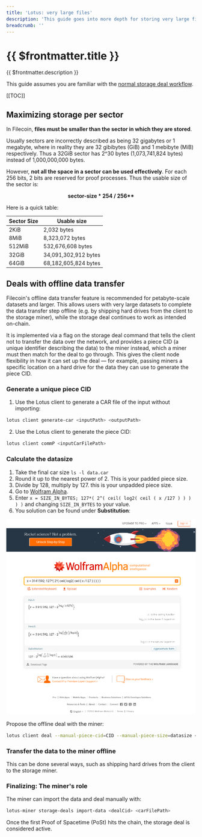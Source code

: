 ```yaml
---
title: 'Lotus: very large files'
description: 'This guide goes into more depth for storing very large files (over 1TiB), providing more insights into how data is stored and some best practices'
breadcrumb: ''
---
```


# {{ $frontmatter.title }}

{{ $frontmatter.description }}

This guide assumes you are familiar with the [normal storage deal workflow](store-data.md).

[[TOC]]

## Maximizing storage per sector

In Filecoin, **files must be smaller than the sector in which they are stored**.

Usually sectors are incorrectly described as being 32 gigabytes or 1 megabyte, where in reality they are 32 gibibytes (GiB) and 1 mebibyte (MiB) respectively. Thus a 32GiB sector has 2^30 bytes (1,073,741,824 bytes) instead of 1,000,000,000 bytes.

However, **not all the space in a sector can be used effectively**. For each 256 bits, 2 bits are reserved for proof processes. Thus the usable size of the sector is:

<center>
<b>sector-size * 254 / 256**</b>
</center>

Here is a quick table:

| Sector Size | Usable size          |
| ----------- | -------------------- |
| 2KiB        | 2,032 bytes          |
| 8MiB        | 8,323,072 bytes      |
| 512MiB      | 532,676,608 bytes    |
| 32GiB       | 34,091,302,912 bytes |
| 64GiB       | 68,182,605,824 bytes |

## Deals with offline data transfer

Filecoin's offline data transfer feature is recommended for petabyte-scale datasets and larger. This allows users with very large datasets to complete the data transfer step offline (e.g. by shipping hard drives from the client to the storage miner), while the storage deal continues to work as intended on-chain.

It is implemented via a flag on the storage deal command that tells the client not to transfer the data over the network, and provides a piece CID (a unique identifier describing the data) to the miner instead, which a miner must then match for the deal to go through. This gives the client node flexibility in how it can set up the deal — for example, passing miners a specific location on a hard drive for the data they can use to generate the piece CID.

### Generate a unique piece CID

1. Use the Lotus client to generate a CAR file of the input without importing:

```sh
lotus client generate-car <inputPath> <outputPath>
```

2. Use the Lotus client to generate the piece CID:

```sh
lotus client commP <inputCarFilePath>
```

### Calculate the datasize

1. Take the final car size `ls -l data.car`
1. Round it up to the nearest power of 2. This is your padded piece size.
1. Divide by 128, multiply by 127. this is your unpadded piece size.
1. Go to [Wolfram Alpha](https://www.wolframalpha.com).
1. Enter `x = SIZE_IN_BYTES; 127*( 2^( ceil( log2( ceil ( x /127 ) ) ) ) )` and changing `SIZE_IN_BYTES` to your value.
1. You solution can be found under **Substitution**:

  ![](./images/very-large-files/wolfram-alpha.png)

Propose the offline deal with the miner:

```sh
lotus client deal --manual-piece-cid=CID --manual-piece-size=datasize <Data CID> <miner> <price> <duration>
```

### Transfer the data to the miner offline

This can be done several ways, such as shipping hard drives from the client to the storage miner.

### Finalizing: The miner's role

The miner can import the data and deal manually with:

```sh
lotus-miner storage-deals import-data <dealCid> <carFilePath>
```

Once the first Proof of Spacetime (PoSt) hits the chain, the storage deal is considered active.

